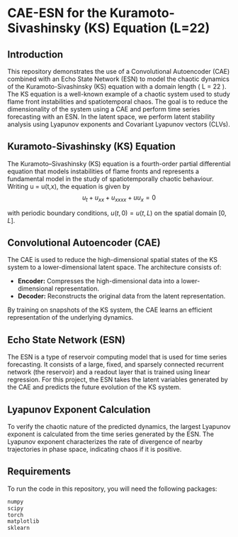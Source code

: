 # CAE-ESN for the Kuramoto-Sivashinsky (KS) Equation (L=22)

## Introduction
This repository demonstrates the use of a Convolutional Autoencoder (CAE) combined with an Echo State Network (ESN) to model the chaotic dynamics of the Kuramoto-Sivashinsky (KS) equation with a domain length \( L = 22 \).
The KS equation is a well-known example of a chaotic system used to study flame front instabilities and spatiotemporal chaos. The goal is to reduce the dimensionality of the system using a CAE and perform time series forecasting with an ESN. 
In the latent space, we perform latent stability analysis using Lyapunov exponents and Covariant Lyapunov vectors (CLVs).
## Kuramoto-Sivashinsky (KS) Equation
The Kuramoto–Sivashinsky (KS) equation is a fourth-order partial differential equation that models instabilities of flame fronts and represents a fundamental model in the study of spatiotemporally chaotic behaviour. Writing u = u(t,x), the equation is given by
$$ u_t+ u_{xx}+ u_{xxxx}+ uu_{x}  = 0$$

with periodic boundary conditions, $u (t, 0) = u (t, L)$ on the spatial domain $[0, L]$. 

## Convolutional Autoencoder (CAE)
The CAE is used to reduce the high-dimensional spatial states of the KS system to a lower-dimensional latent space. The architecture consists of:

- **Encoder:** Compresses the high-dimensional data into a lower-dimensional representation.
- **Decoder:** Reconstructs the original data from the latent representation.

By training on snapshots of the KS system, the CAE learns an efficient representation of the underlying dynamics.

## Echo State Network (ESN)
The ESN is a type of reservoir computing model that is used for time series forecasting. It consists of a large, fixed, and sparsely connected recurrent network (the reservoir) and a readout layer that is trained using linear regression. For this project, the ESN takes the latent variables generated by the CAE and predicts the future evolution of the KS system.

## Lyapunov Exponent Calculation
To verify the chaotic nature of the predicted dynamics, the largest Lyapunov exponent is calculated from the time series generated by the ESN. The Lyapunov exponent characterizes the rate of divergence of nearby trajectories in phase space, indicating chaos if it is positive.

## Requirements
To run the code in this repository, you will need the following packages:

```bash
numpy
scipy
torch
matplotlib
sklearn
